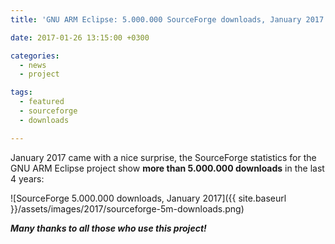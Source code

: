 ```yaml
---
title: 'GNU ARM Eclipse: 5.000.000 SourceForge downloads, January 2017'

date: 2017-01-26 13:15:00 +0300

categories:
  - news
  - project

tags:
  - featured
  - sourceforge
  - downloads

---
```


January 2017 came with a nice surprise, the SourceForge statistics for the GNU ARM Eclipse project show **more than 5.000.000 downloads** in the last 4 years:

![SourceForge 5.000.000 downloads, January 2017]({{ site.baseurl }}/assets/images/2017/sourceforge-5m-downloads.png)

_**Many thanks to all those who use this project!**_
